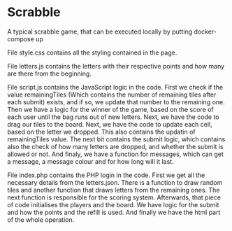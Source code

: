 # Scrabble

A typical scrabble game, that can be executed locally by putting docker-compose up

File style.css contains all the styling contained in the page.

File letters.js contains the letters with their respective points and how many are there from the beginning.

File script.js contains the JavaScript logic in the code.
First we check if the value remainingTiles (Which contains the number of remaining tiles after each submit) exists, and if so, we update that number to the remaining one. 
Then we have a logic for the winner of the game, based on the score of each user until the bag runs out of new letters.
Next, we have the code to drag our tiles to the board.
Next, we have the code to update each cell, based on the letter we dropped. This also contains the updatin of remainingTiles value.
The next bit contains the submit logic, which contains also the check of how many letters are dropped, and whether the submit is allowed or not.
And finaly, we have a function for messages, which can get a message, a message colour and for how long will it last.

File index.php contains the PHP login in the code.
First we get all the necessary details from the letters.json.
There is a function to draw random tiles and another function that draws letters from the remaining ones.
The next function is responsible for the scoring system.
Afterwards, that piece of code initialises the players and the board.
We have logic for the submit and how the points and the refill is used.
And finally we have the html part of the whole operation.